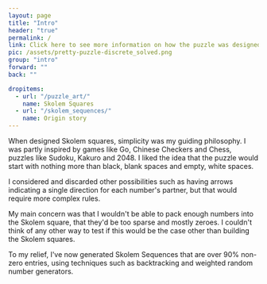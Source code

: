 ```yaml
---
layout: page
title: "Intro"
header: "true"
permalink: /
link: Click here to see more information on how the puzzle was designed.
pic: /assets/pretty-puzzle-discrete_solved.png
group: "intro"
forward: ""
back: ""

dropitems:
  - url: "/puzzle_art/"
    name: Skolem Squares
  - url: "/skolem_sequences/"
    name: Origin story
---
```

When designed Skolem squares, simplicity was my guiding philosophy. I was partly inspired by games like Go, Chinese Checkers and Chess, puzzles like Sudoku, Kakuro and 2048. I liked the idea that the puzzle would start with nothing more than black, blank spaces and empty, white spaces.

I considered and discarded other possibilities such as having arrows indicating a single direction for each number's partner, but that would require more complex rules.

My main concern was that I wouldn't be able to pack enough numbers into the Skolem square, that they'd be too sparse and mostly zeroes. I couldn't think of any other way to test if this would be the case other than building the Skolem squares.

To my relief, I've now generated Skolem Sequences that are over 90% non-zero entries, using techniques such as backtracking and weighted random number generators.
